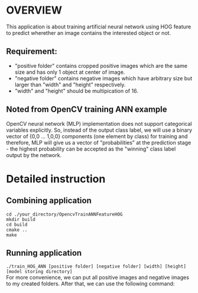# OVERVIEW
This application is about training artificial neural network using HOG feature to predict wherether an image contains the interested object or not.

## Requirement:
- "positive folder" contains cropped positive images which are the same size and has only 1 object at center of image.
- "negative folder" contains negative images which have arbitrary size but larger than "width" and "height" respectively.
- "width" and "height" should be multipication of 16.

## Noted from OpenCV training ANN example 
OpenCV neural network (MLP) implementation does not support categorical variables explicitly. So, instead of the output class label, we will use a binary vector of {0,0 ... 1,0,0} components (one element by class) for training and therefore, MLP will give us a vector of "probabilities" at the prediction stage - the highest probability can be accepted as the "winning" class label output by the network.

# Detailed instruction
## Combining application
`cd ./your_directory/OpencvTrainANNFeatureHOG` </br>
`mkdir build` </br>
`cd build` </br>
`cmake ..` </br>
`make` </br>

## Running application
`./train_HOG_ANN [positive folder] [negative folder] [width] [height] [model storing directory]` </br>
For more convenience, we can put all positive images and negative images to my created folders. After that, we can use the following command:

